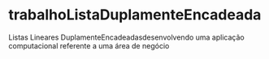 # trabalhoListaDuplamenteEncadeada
Listas  Lineares DuplamenteEncadeadasdesenvolvendo  uma aplicação computacional referente a uma área de negócio
